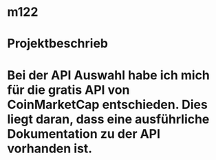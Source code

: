 # m122

# Projektbeschrieb

# Bei der API Auswahl habe ich mich für die gratis API von CoinMarketCap entschieden. Dies liegt daran, dass eine ausführliche Dokumentation zu der API vorhanden ist.
